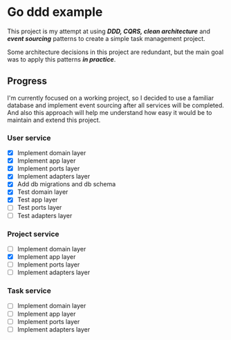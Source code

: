 # Go ddd example

This project is my attempt at using ***DDD, CQRS, clean architecture*** and 
***event sourcing*** patterns to create a simple task management project.

Some architecture decisions in this project are redundant, but the main goal 
was to apply this patterns ***in practice***.

## Progress

I'm currently focused on a working project, so I decided to use a familiar 
database and implement event sourcing after all services will be completed. 
And also this approach will help me understand how easy it would be to maintain
and extend this project.

### User service
- [x] Implement domain layer
- [x] Implement app layer
- [x] Implement ports layer
- [x] Implement adapters layer
- [x] Add db migrations and db schema
- [x] Test domain layer
- [x] Test app layer
- [ ] Test ports layer
- [ ] Test adapters layer

### Project service
- [ ] Implement domain layer
- [x] Implement app layer
- [ ] Implement ports layer
- [ ] Implement adapters layer

### Task service
- [ ] Implement domain layer
- [ ] Implement app layer
- [ ] Implement ports layer
- [ ] Implement adapters layer
